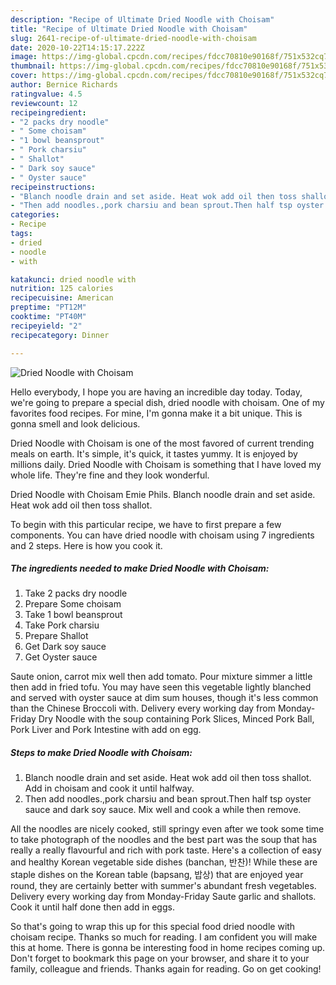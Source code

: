 ```yaml
---
description: "Recipe of Ultimate Dried Noodle with Choisam"
title: "Recipe of Ultimate Dried Noodle with Choisam"
slug: 2641-recipe-of-ultimate-dried-noodle-with-choisam
date: 2020-10-22T14:15:17.222Z
image: https://img-global.cpcdn.com/recipes/fdcc70810e90168f/751x532cq70/dried-noodle-with-choisam-recipe-main-photo.jpg
thumbnail: https://img-global.cpcdn.com/recipes/fdcc70810e90168f/751x532cq70/dried-noodle-with-choisam-recipe-main-photo.jpg
cover: https://img-global.cpcdn.com/recipes/fdcc70810e90168f/751x532cq70/dried-noodle-with-choisam-recipe-main-photo.jpg
author: Bernice Richards
ratingvalue: 4.5
reviewcount: 12
recipeingredient:
- "2 packs dry noodle"
- " Some choisam"
- "1 bowl beansprout"
- " Pork charsiu"
- " Shallot"
- " Dark soy sauce"
- " Oyster sauce"
recipeinstructions:
- "Blanch noodle drain and set aside. Heat wok add oil then toss shallot. Add in choisam and cook it until halfway."
- "Then add noodles.,pork charsiu and bean sprout.Then half tsp oyster sauce and dark soy sauce. Mix well and cook a while then remove."
categories:
- Recipe
tags:
- dried
- noodle
- with

katakunci: dried noodle with 
nutrition: 125 calories
recipecuisine: American
preptime: "PT12M"
cooktime: "PT40M"
recipeyield: "2"
recipecategory: Dinner

---
```



![Dried Noodle with Choisam](https://img-global.cpcdn.com/recipes/fdcc70810e90168f/751x532cq70/dried-noodle-with-choisam-recipe-main-photo.jpg)

Hello everybody, I hope you are having an incredible day today. Today, we're going to prepare a special dish, dried noodle with choisam. One of my favorites food recipes. For mine, I'm gonna make it a bit unique. This is gonna smell and look delicious.

Dried Noodle with Choisam is one of the most favored of current trending meals on earth. It's simple, it's quick, it tastes yummy. It is enjoyed by millions daily. Dried Noodle with Choisam is something that I have loved my whole life. They're fine and they look wonderful.

Dried Noodle with Choisam Emie Phils. Blanch noodle drain and set aside. Heat wok add oil then toss shallot.


To begin with this particular recipe, we have to first prepare a few components. You can have dried noodle with choisam using 7 ingredients and 2 steps. Here is how you cook it.

<!--inarticleads1-->

##### The ingredients needed to make Dried Noodle with Choisam:

1. Take 2 packs dry noodle
1. Prepare  Some choisam
1. Take 1 bowl beansprout
1. Take  Pork charsiu
1. Prepare  Shallot
1. Get  Dark soy sauce
1. Get  Oyster sauce


Saute onion, carrot mix well then add tomato. Pour mixture simmer a little then add in fried tofu. You may have seen this vegetable lightly blanched and served with oyster sauce at dim sum houses, though it&#39;s less common than the Chinese Broccoli with. Delivery every working day from Monday-Friday Dry Noodle with the soup containing Pork Slices, Minced Pork Ball, Pork Liver and Pork Intestine with add on egg. 

<!--inarticleads2-->

##### Steps to make Dried Noodle with Choisam:

1. Blanch noodle drain and set aside. Heat wok add oil then toss shallot. Add in choisam and cook it until halfway.
1. Then add noodles.,pork charsiu and bean sprout.Then half tsp oyster sauce and dark soy sauce. Mix well and cook a while then remove.


All the noodles are nicely cooked, still springy even after we took some time to take photograph of the noodles and the best part was the soup that has really a really flavourful and rich with pork taste. Here&#39;s a collection of easy and healthy Korean vegetable side dishes (banchan, 반찬)! While these are staple dishes on the Korean table (bapsang, 밥상) that are enjoyed year round, they are certainly better with summer&#39;s abundant fresh vegetables. Delivery every working day from Monday-Friday Saute garlic and shallots. Cook it until half done then add in eggs. 

So that's going to wrap this up for this special food dried noodle with choisam recipe. Thanks so much for reading. I am confident you will make this at home. There is gonna be interesting food in home recipes coming up. Don't forget to bookmark this page on your browser, and share it to your family, colleague and friends. Thanks again for reading. Go on get cooking!
